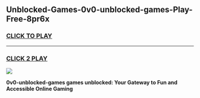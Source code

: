 
## Unblocked-Games-0v0-unblocked-games-Play-Free-8pr6x
<h3>
<a href="https://premium76.site?title=0v0-unblocked-games&ref=24M">CLICK TO PLAY</a></h3>
<hr>

<h3>
<a href="https://premium76.site?title=0v0-unblocked-games&ref=24M">CLICK 2 PLAY</a>
  
</h3>

<a href="https://premium76.site?title=0v0-unblocked-games&ref=24M"><img src="https://clearcache.store/games.png"></a>


**0v0-unblocked-games games unblocked: Your Gateway to Fun and Accessible Online Gaming**
